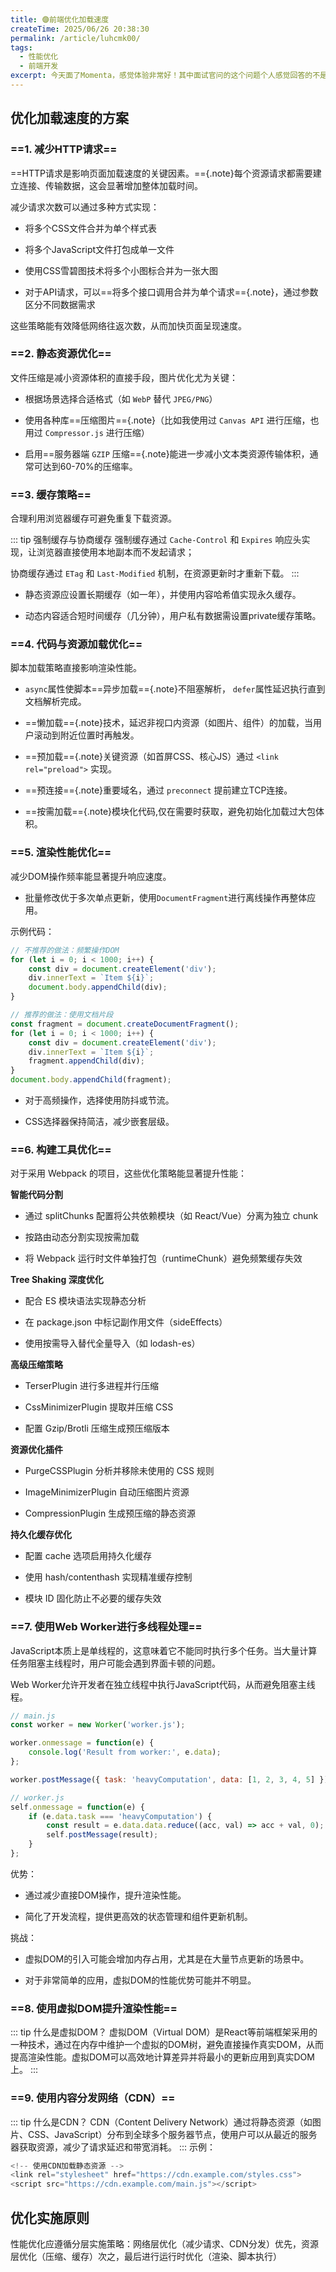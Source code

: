 ```yaml
---
title: 🟣前端优化加载速度
createTime: 2025/06/26 20:38:30
permalink: /article/luhcmk00/
tags:
  - 性能优化
  - 前端开发
excerpt: 今天面了Momenta，感觉体验非常好！其中面试官问的这个问题个人感觉回答的不是很好，那就来梳理一下吧！
---
```

## 优化加载速度的方案

### ==1. 减少HTTP请求==

==HTTP请求是影响页面加载速度的关键因素。=={.note}每个资源请求都需要建立连接、传输数据，这会显著增加整体加载时间。

减少请求次数可以通过多种方式实现：

- 将多个CSS文件合并为单个样式表

- 将多个JavaScript文件打包成单一文件

- 使用CSS雪碧图技术将多个小图标合并为一张大图

- 对于API请求，可以==将多个接口调用合并为单个请求=={.note}，通过参数区分不同数据需求

这些策略能有效降低网络往返次数，从而加快页面呈现速度。

### ==2. 静态资源优化==

文件压缩是减小资源体积的直接手段，图片优化尤为关键：

- 根据场景选择合适格式（如 `WebP` 替代 `JPEG/PNG`）

- 使用各种库==压缩图片=={.note}（比如我使用过 `Canvas API` 进行压缩，也用过 `Compressor.js` 进行压缩）

- 启用==服务器端 `GZIP` 压缩=={.note}能进一步减小文本类资源传输体积，通常可达到60-70%的压缩率。

### ==3. 缓存策略==

合理利用浏览器缓存可避免重复下载资源。

::: tip 强制缓存与协商缓存
强制缓存通过 `Cache-Control` 和 `Expires` 响应头实现，让浏览器直接使用本地副本而不发起请求；

协商缓存通过 `ETag` 和 `Last-Modified` 机制，在资源更新时才重新下载。
:::

- 静态资源应设置长期缓存（如一年），并使用内容哈希值实现永久缓存。

- 动态内容适合短时间缓存（几分钟），用户私有数据需设置private缓存策略。


### ==4. 代码与资源加载优化==

脚本加载策略直接影响渲染性能。

- `async`属性使脚本==异步加载=={.note}不阻塞解析， `defer`属性延迟执行直到文档解析完成。

- ==懒加载=={.note}技术，延迟非视口内资源（如图片、组件）的加载，当用户滚动到附近位置时再触发。

- ==预加载=={.note}关键资源（如首屏CSS、核心JS）通过 `<link rel="preload">` 实现。

- ==预连接=={.note}重要域名，通过 `preconnect` 提前建立TCP连接。

- ==按需加载=={.note}模块化代码,仅在需要时获取，避免初始化加载过大包体积。

### ==5. 渲染性能优化==

减少DOM操作频率能显著提升响应速度。

- 批量修改优于多次单点更新，使用`DocumentFragment`进行离线操作再整体应用。

示例代码：
```js
// 不推荐的做法：频繁操作DOM
for (let i = 0; i < 1000; i++) {
    const div = document.createElement('div');
    div.innerText = `Item ${i}`;
    document.body.appendChild(div);
}

// 推荐的做法：使用文档片段
const fragment = document.createDocumentFragment();
for (let i = 0; i < 1000; i++) {
    const div = document.createElement('div');
    div.innerText = `Item ${i}`;
    fragment.appendChild(div);
}
document.body.appendChild(fragment);
```
- 对于高频操作，选择使用防抖或节流。

- CSS选择器保持简洁，减少嵌套层级。

### ==6. 构建工具优化==

对于采用 Webpack 的项目，这些优化策略能显著提升性能：

**智能代码分割**

- 通过 splitChunks 配置将公共依赖模块（如 React/Vue）分离为独立 chunk

- 按路由动态分割实现按需加载

- 将 Webpack 运行时文件单独打包（runtimeChunk）避免频繁缓存失效

**Tree Shaking 深度优化**

- 配合 ES 模块语法实现静态分析

- 在 package.json 中标记副作用文件（sideEffects）

- 使用按需导入替代全量导入（如 lodash-es）

**高级压缩策略**

- TerserPlugin 进行多进程并行压缩

- CssMinimizerPlugin 提取并压缩 CSS

- 配置 Gzip/Brotli 压缩生成预压缩版本

**资源优化插件**

- PurgeCSSPlugin 分析并移除未使用的 CSS 规则

- ImageMinimizerPlugin 自动压缩图片资源

- CompressionPlugin 生成预压缩的静态资源

**持久化缓存优化**

- 配置 cache 选项启用持久化缓存

- 使用 hash/contenthash 实现精准缓存控制

- 模块 ID 固化防止不必要的缓存失效

### ==7. 使用Web Worker进行多线程处理==

JavaScript本质上是单线程的，这意味着它不能同时执行多个任务。当大量计算任务阻塞主线程时，用户可能会遇到界面卡顿的问题。

Web Worker允许开发者在独立线程中执行JavaScript代码，从而避免阻塞主线程。

```js
// main.js
const worker = new Worker('worker.js');

worker.onmessage = function(e) {
    console.log('Result from worker:', e.data);
};

worker.postMessage({ task: 'heavyComputation', data: [1, 2, 3, 4, 5] });

// worker.js
self.onmessage = function(e) {
    if (e.data.task === 'heavyComputation') {
        const result = e.data.data.reduce((acc, val) => acc + val, 0);
        self.postMessage(result);
    }
};
```
优势：

- 通过减少直接DOM操作，提升渲染性能。

- 简化了开发流程，提供更高效的状态管理和组件更新机制。

挑战：

- 虚拟DOM的引入可能会增加内存占用，尤其是在大量节点更新的场景中。

- 对于非常简单的应用，虚拟DOM的性能优势可能并不明显。

### ==8. 使用虚拟DOM提升渲染性能==

::: tip 什么是虚拟DOM？
虚拟DOM（Virtual DOM）是React等前端框架采用的一种技术，通过在内存中维护一个虚拟的DOM树，避免直接操作真实DOM，从而提高渲染性能。虚拟DOM可以高效地计算差异并将最小的更新应用到真实DOM上。
:::

### ==9. 使用内容分发网络（CDN）==
::: tip 什么是CDN？
CDN（Content Delivery Network）通过将静态资源（如图片、CSS、JavaScript）分布到全球多个服务器节点，使用户可以从最近的服务器获取资源，减少了请求延迟和带宽消耗。
:::
示例：
```js
<!-- 使用CDN加载静态资源 -->
<link rel="stylesheet" href="https://cdn.example.com/styles.css">
<script src="https://cdn.example.com/main.js"></script>
```
## 优化实施原则
性能优化应遵循分层实施策略：网络层优化（减少请求、CDN分发）优先，资源层优化（压缩、缓存）次之，最后进行运行时优化（渲染、脚本执行）